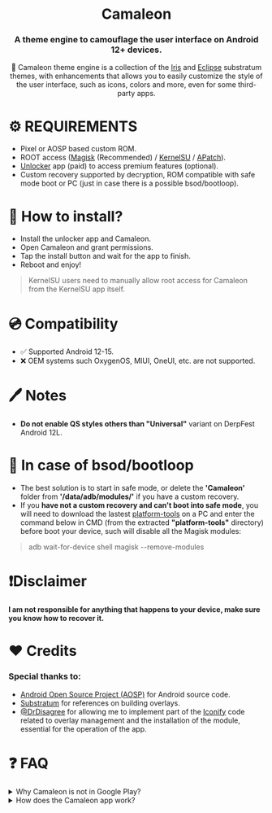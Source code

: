 <div align="center">

  # Camaleon
  ### A theme engine to camouflage the user interface on Android 12+ devices.
🎨 Camaleon theme engine is a collection of the [Iris](https://play.google.com/store/apps/details?id=arz.substratum.iris.monet) and [Eclipse](https://play.google.com/store/apps/details?id=arz.substratum.eclipse) substratum themes, with enhancements that allows you to easily customize the style of the user interface, such as icons, colors and more, even for some third-party apps.

</div>

# ⚙️ REQUIREMENTS
- Pixel or AOSP based custom ROM.
- ROOT access ([Magisk](https://github.com/topjohnwu/Magisk) (Recommended) / [KernelSU](https://github.com/tiann/KernelSU) / [APatch](https://github.com/bmax121/APatch)).
- [Unlocker](https://play.google.com/store/apps/details?id=com.arz.camaleon.unlocker) app (paid) to access premium features (optional).
- Custom recovery supported by decryption, ROM compatible with safe mode boot or PC (just in case there is a possible bsod/bootloop).

# 🔧 How to install?
- Install the unlocker app and Camaleon.
- Open Camaleon and grant permissions.
- Tap the install button and wait for the app to finish.
- Reboot and enjoy!
> KernelSU users need to manually allow root access for Camaleon from the 
 KernelSU app itself.

# 💿 Compatibility
- ✅ Supported Android 12-15.
- ❌ OEM systems such OxygenOS, MIUI, OneUI, etc. are not supported.

# 🖊️ Notes
- <b>Do not enable QS styles others than "Universal"</b> variant on DerpFest Android 12L.

# 🛟 In case of bsod/bootloop
- The best solution is to start in safe mode, or delete the <b>'Camaleon'</b> folder from <b>'/data/adb/modules/'</b> if you have a custom recovery.
- If you <b>have not a custom recovery and can't boot into safe mode</b>, you will need to download the lastest [platform-tools](https://developer.android.com/tools/releases/platform-tools) on a PC and enter the command below in CMD (from the extracted <b>"platform-tools"</b> directory) before boot your device, such will disable all the Magisk modules:

> adb wait-for-device shell magisk --remove-modules

# ❗Disclaimer
<b>I am not responsible for anything that happens to your device, make sure you know how to recover it.</b>

# ❤️ Credits
### Special thanks to:

- [Android Open Source Project (AOSP)](https://source.android.com) for Android source code.
- [Substratum](https://github.com/substratum/substratum) for references on building overlays.
- [@DrDisagree](https://github.com/Mahmud0808) for allowing me to implement part of the [Iconify](https://github.com/Mahmud0808/Iconify) code related to overlay management and the installation of the module, essential for the operation of the app.

# ❓ FAQ
<details>
  <summary>Why Camaleon is not in Google Play?</summary>

  - The overlay compilation process runs on external storage, so it requires permission to access all files, which is a sensitive permission according to GP policies. I'm likely to be able to convince Google in the near future that this permission is necessary for Camaleon to work, or find a way to waive it instead. For now, you can get the Camaleon app from [Releases](https://github.com/ArzJo/Camaleon/releases) page.
</details>
<details>
  <summary>How does the Camaleon app work?</summary>

  - The Camaleon app works through the management of RROs, which is based on the Substratum and Iconify theme engines.  
</details>
